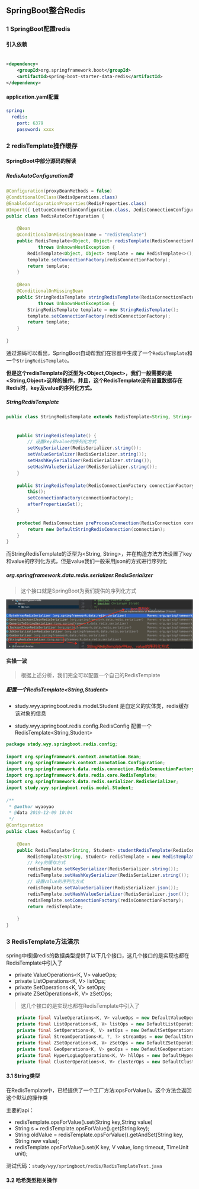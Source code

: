 ## SpringBoot整合Redis

### 1 SpringBoot配置redis

#### 引入依赖
```xml

<dependency>
    <groupId>org.springframework.boot</groupId>
    <artifactId>spring-boot-starter-data-redis</artifactId>
</dependency>
```

#### application.yaml配置

```yaml
spring:
  redis:
    port: 6379
    password: xxxx
```

### 2 redisTemplate操作缓存

#### SpringBoot中部分源码的解读
##### RedisAutoConfiguration类
```java
@Configuration(proxyBeanMethods = false)
@ConditionalOnClass(RedisOperations.class)
@EnableConfigurationProperties(RedisProperties.class)
@Import({ LettuceConnectionConfiguration.class, JedisConnectionConfiguration.class })
public class RedisAutoConfiguration {

	@Bean
	@ConditionalOnMissingBean(name = "redisTemplate")
	public RedisTemplate<Object, Object> redisTemplate(RedisConnectionFactory redisConnectionFactory)
			throws UnknownHostException {
		RedisTemplate<Object, Object> template = new RedisTemplate<>();
		template.setConnectionFactory(redisConnectionFactory);
		return template;
	}

	@Bean
	@ConditionalOnMissingBean
	public StringRedisTemplate stringRedisTemplate(RedisConnectionFactory redisConnectionFactory)
			throws UnknownHostException {
		StringRedisTemplate template = new StringRedisTemplate();
		template.setConnectionFactory(redisConnectionFactory);
		return template;
	}

}
```
通过源码可以看出，SpringBoot自动帮我们在容器中生成了一个`RedisTemplate`和一个`StringRedisTemplate`。

**但是这个redisTemplate的泛型为<Object,Object>，我们一般需要的是<String,Object>这样的操作，并且，这个RedisTemplate没有设置数据存在Redis时，key及value的序列化方式。**

##### StringRedisTemplate

```java
public class StringRedisTemplate extends RedisTemplate<String, String> {


	public StringRedisTemplate() {
	    // 设置key和value的序列化方式
		setKeySerializer(RedisSerializer.string());
		setValueSerializer(RedisSerializer.string());
		setHashKeySerializer(RedisSerializer.string());
		setHashValueSerializer(RedisSerializer.string());
	}

	public StringRedisTemplate(RedisConnectionFactory connectionFactory) {
		this();
		setConnectionFactory(connectionFactory);
		afterPropertiesSet();
	}

	protected RedisConnection preProcessConnection(RedisConnection connection, boolean existingConnection) {
		return new DefaultStringRedisConnection(connection);
	}
}
```
而StringRedisTemplate的泛型为<String, String>，并在构造方法方法设置了key和value的序列化方式，但是value我们一般采用json的方式进行序列化

##### org.springframework.data.redis.serializer.RedisSerializer

> 这个接口就是SpringBoot为我们提供的序列化方式

![](redis_note_img/SpringBoot提供的redis序列化方式.jpg)

#### 实操一波

> 根据上述分析，我们完全可以配置一个自己的RedisTemplate

##### 配置一个RedisTemplate<String,Student>
- study.wyy.springboot.redis.model.Student 是自定义的实体类，redis缓存该对象的信息

- study.wyy.springboot.redis.config.RedisConfig 配置一个RedisTemplate<String,Student>

```java
package study.wyy.springboot.redis.config;

import org.springframework.context.annotation.Bean;
import org.springframework.context.annotation.Configuration;
import org.springframework.data.redis.connection.RedisConnectionFactory;
import org.springframework.data.redis.core.RedisTemplate;
import org.springframework.data.redis.serializer.RedisSerializer;
import study.wyy.springboot.redis.model.Student;

/**
 * @author wyaoyao
 * @data 2019-12-09 10:04
 */
@Configuration
public class RedisConfig {

    @Bean
    public RedisTemplate<String, Student> studentRedisTemplate(RedisConnectionFactory redisConnectionFactory){
        RedisTemplate<String, Student> redisTemplate = new RedisTemplate();
        // key的缓存方式
        redisTemplate.setKeySerializer(RedisSerializer.string());
        redisTemplate.setHashKeySerializer(RedisSerializer.string());
        // 设置value的序列化方式
        redisTemplate.setValueSerializer(RedisSerializer.json());
        redisTemplate.setHashValueSerializer(RedisSerializer.json());
        redisTemplate.setConnectionFactory(redisConnectionFactory);
        return redisTemplate;

    }
}
```

### 3 RedisTemplate方法演示

spring中根据redis的数据类型提供了以下几个接口，这几个接口的是实现也都在RedisTemplate中引入了

- private ValueOperations<K, V> valueOps;
- private ListOperations<K, V> listOps;
- private SetOperations<K, V> setOps;
- private ZSetOperations<K, V> zSetOps;

> 这几个接口的是实现也都在RedisTemplate中引入了

```java
	private final ValueOperations<K, V> valueOps = new DefaultValueOperations<>(this);
	private final ListOperations<K, V> listOps = new DefaultListOperations<>(this);
	private final SetOperations<K, V> setOps = new DefaultSetOperations<>(this);
	private final StreamOperations<K, ?, ?> streamOps = new DefaultStreamOperations<>(this, new ObjectHashMapper());
	private final ZSetOperations<K, V> zSetOps = new DefaultZSetOperations<>(this);
	private final GeoOperations<K, V> geoOps = new DefaultGeoOperations<>(this);
	private final HyperLogLogOperations<K, V> hllOps = new DefaultHyperLogLogOperations<>(this);
	private final ClusterOperations<K, V> clusterOps = new DefaultClusterOperations<>(this);
```

#### 3.1 String类型

在RedisTemplate中，已经提供了一个工厂方法:opsForValue()。这个方法会返回这个默认的操作类

主要的api：
- redisTemplate.opsForValue().set(String key,String value)
- String s = redisTemplate.opsForValue().get(String key);
- String oldValue = redisTemplate.opsForValue().getAndSet(String key, String new value);
- redisTemplate.opsForValue().set(K key, V value, long timeout, TimeUnit unit);

测试代码：`study/wyy/springboot/redis/RedisTemplateTest.java`

#### 3.2 哈希类型相关操作




